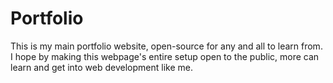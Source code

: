 # Portfolio
This is my main portfolio website, open-source for any and all to learn from. I hope by making this webpage's entire setup open to the public, more can learn and get into web development like me.
